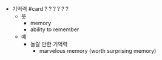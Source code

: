 - 기억력 #card
  ?
  ?
  ?
  ?
  ?
  ?
	- 뜻
		- memory
		- ability to remember
	- 예
		- 놀랄 만한 기억력
			- marvelous memory (worth surprising memory)